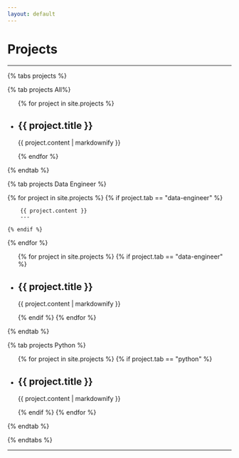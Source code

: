 ```yaml
---
layout: default
---
```


<h1>Projects</h1>

<hr>

{% tabs projects %}

<!-- All projects -->
{% tab projects All%}

<ul>
  {% for project in site.projects %}
    <li>
      <h2>{{ project.title }}</h2>
      <p>{{ project.content | markdownify }}</p>
    </li>
  {% endfor %}
</ul>

{% endtab %}

<!-- Data Engineer projects -->
{% tab projects Data Engineer %}

{% for project in site.projects %}
    {% if project.tab == "data-engineer" %}

        {{ project.content }}
        ---

    {% endif %}
{% endfor %}

<ul>
  {% for project in site.projects %}
    {% if project.tab == "data-engineer" %}
        <li>
        <h2>{{ project.title }}</h2>
        <p>{{ project.content | markdownify }}</p>
        </li>
    {% endif %}
  {% endfor %}
</ul>

{% endtab %}

<!-- Python projects -->
{% tab projects Python %}

<ul>
  {% for project in site.projects %}
    {% if project.tab == "python" %}
        <li>
        <h2>{{ project.title }}</h2>
        <p>{{ project.content | markdownify }}</p>
        </li>
    {% endif %}
  {% endfor %}
</ul>

{% endtab %}

{% endtabs %}

---
